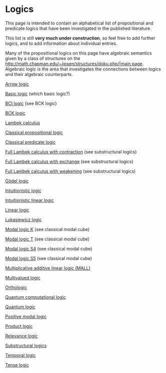 # Logics

This page is intended to contain an alphabetical list of propositional and predicate logics that have been investigated in the published literature.

This list is still **very much under construction**, so feel free to add further logics, and to add information about individual entries.

Many of the propositional logics on this page have algebraic semantics given by a class of structures on the [http://math.chapman.edu/~jipsen/structures/doku.php/|main page](http://math.chapman.edu/~jipsen/structures/doku.php/|main_pages.md). Algebraic logic is the area that investigates the connections between logics and their algebraic counterparts.

  [Arrow logic](logics/arrow_logic.md) 
  
  [Basic logic](basic_logics.md) (which basic logic?)
  
  [BCI logic](bci_logics.md) (see BCK logic)
  
  [BCK logic](logics/bck_logic.md) 
  
  [Lambek calculus](logics/lambek_calculus.md)
  
  [Classical propositional logic](logics/classical_propositional_logic.md)
  
  [Classical predicate logic](logics/classical_predicate_logic.md)
  
  [Full Lambek calculus with contraction](full_lambek_calculus_with_contraction.md) (see substructural logics)
  
  [Full Lambek calculus with exchange](logics/full_lambek_calculus_with_exchange.md) (see substructural logics)
  
  [Full Lambek calculus with weakening](logics/full_lambek_calculus_with_weakening.md) (see substructural logics)
  
  [Gödel logic](logics/gödel_logic.md)
  
  [Intuitionistic logic](logics/intuitionistic_logic.md)
  
  [Intuitionistic linear logic](logics/intuitionistic_linear_logic.md) 
  
  [Linear logic](logics/linear_logic.md)
  
  [Lukasiewicz logic](logics/lukasiewicz_logics.md)
  
  [Modal logic K](logics/modal_logic_ks.md) (see classical modal cube)
  
  [Modal logic T](\logics/modal_logic_ts.md)  (see classical modal cube)
  
  [Modal logic S4](logics/modal_logic_s4s.md) (see classical modal cube)
  
  [Modal logic S5](\logics/modal_logic_s5s.md) (see classical modal cube)
  
  [Multiplicative additive linear logic (MALL)](logics/multiplicative_additive_linear_logic.md)
  
  [Multivalued logic](logics/multivalued_logic.md)
  
  [Orthologic](orthologic.md)
  
  [Quantum computational logic](quantum_computational_logics.md)
  
  [Quantum logic](logics/quantum_logics.md)
  
  [Positive modal logic](logics/positive_modal_logics.md)
  
  [Product logic](logics/product_logics.md)
  
  [Relevance logic](logics/relevance_logics.md)
  
  [Substructural logics](logics/substructural_logics.md)
  
  [Temporal logic](logics/temporal_logics.md)
  
  [Tense logic](logics/tense_logics.md)
